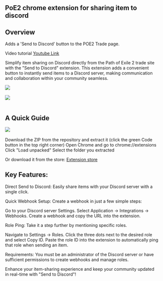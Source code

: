 ﻿## PoE2 chrome extension for sharing item to discord

## Overview
Adds a 'Send to Discord' button to the POE2 Trade page.

Video tutorial <a href="https://www.youtube.com/watch?v=rHpdKz_KHyw">Youtube Link</a>

Simplify item sharing on Discord directly from the Path of Exile 2 trade site with the "Send to Discord" extension. This extension adds a convenient button to instantly send items to a Discord server, making communication and collaboration within your community seamless.
 
<img src="https://github.com/LorenzoDv/poe2-trade-discord-notification/blob/main/img/6.png"> <br/><br/>
<img src="https://github.com/LorenzoDv/poe2-trade-discord-notification/blob/main/img/8.PNG"> <br/><br/>

## A Quick Guide

<img src="https://github.com/LorenzoDv/poe2-trade-discord-notification/blob/main/img/7.png"> <br/><br/>
Download the ZIP from the repository and extract it (click the green Code button in the top right corner)
Open Chrome and go to chrome://extensions
Click "Load unpacked"
Select the folder you extracted

Or download it from the store: <a href="https://chromewebstore.google.com/detail/poe2-trade-notification-d/nhoepgdimjnhkmcboffifdgofjaliill?hl=en&utm_source=ext_sidebar">Extension store</a>


## Key Features:
Direct Send to Discord: Easily share items with your Discord server with a single click.



Quick Webhook Setup: Create a webhook in just a few simple steps:

Go to your Discord server Settings.
Select Application -> Integrations -> Webhooks.
Create a webhook and copy the URL into the extension.

Role Ping: Take it a step further by mentioning specific roles.

Navigate to Settings -> Roles.
Click the three dots next to the desired role and select Copy ID.
Paste the role ID into the extension to automatically ping that role when sending an item.

Requirements:
You must be an administrator of the Discord server or have sufficient permissions to create webhooks and manage roles.

Enhance your item-sharing experience and keep your community updated in real-time with "Send to Discord"!

